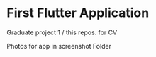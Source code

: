 # First Flutter Application
  Graduate project 1 / this repos. for CV
  
  Photos for app in screenshot Folder
  
